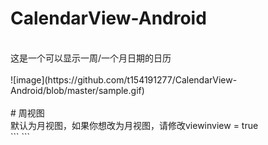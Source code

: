 # CalendarView-Android
<br>
这是一个可以显示一周/一个月日期的日历<br>
<br>
![image](https://github.com/t154191277/CalendarView-Android/blob/master/sample.gif)<br>
<br>
# 周视图<br>
默认为月视图，如果你想改为月视图，请修改viewinview = true<br>
```
	<wmlove.library.CalendarView
        wmlove:viewinview="true"
        android:id="@+id/calendarview"
        android:layout_width="wrap_content"
        android:layout_height="350dp">
    </wmlove.library.CalendarView>
```
